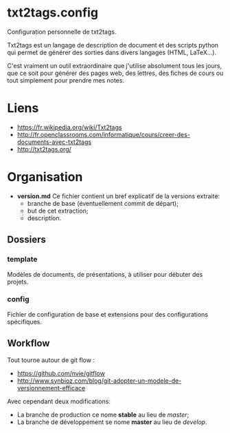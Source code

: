 txt2tags.config
===============

Configuration personnelle de txt2tags.

Txt2tags est un langage de description de document et des scripts python qui
permet de générer des sorties dans divers langages (HTML, LaTeX...).

C'est vraiment un outil extraordinaire que j'utilise absolument tous les jours,
que ce soit pour générer des pages web, des lettres, des fiches de cours ou tout
simplement pour prendre mes notes.


Liens
=====
* https://fr.wikipedia.org/wiki/Txt2tags
* http://fr.openclassrooms.com/informatique/cours/creer-des-documents-avec-txt2tags
* http://txt2tags.org/


Organisation
============
* **version.md** Ce fichier contient un bref explicatif de la versions extraite:
	* branche de base (éventuellement commit de départ);
	* but de cet extraction;
	* description.


Dossiers
--------
### template ###
Modèles de documents, de présentations, à utiliser pour débuter des projets.

### config ###
Fichier de configuration de base et extensions pour des configurations
spécifiques.


Workflow
--------
Tout tourne autour de git flow :
* https://github.com/nvie/gitflow
* http://www.synbioz.com/blog/git-adopter-un-modele-de-versionnement-efficace

Avec cependant deux modifications:
* La branche de production ce nome **stable** au lieu de *master*;
* La branche de développement se nome **master** au lieu de *develop*.

